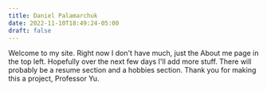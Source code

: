 ```yaml
---
title: Daniel Palamarchuk
date: 2022-11-10T18:49:24-05:00
draft: false
---
```

Welcome to my site.
Right now I don't have much, just the About me page in the top left.
Hopefully over the next few days I'll add more stuff.
There will probably be a resume section and a hobbies section.
Thank you for making this a project, Professor Yu.
